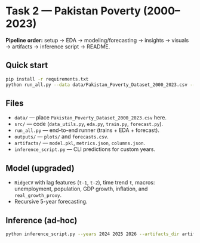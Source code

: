 
# Task 2 — Pakistan Poverty (2000–2023)

**Pipeline order:** setup → EDA → modeling/forecasting → insights → visuals → artifacts → inference script → README.

## Quick start
```bash
pip install -r requirements.txt
python run_all.py --data data/Pakistan_Poverty_Dataset_2000_2023.csv --forecast 5
```

## Files
- `data/` — place `Pakistan_Poverty_Dataset_2000_2023.csv` here.
- `src/` — code (`data_utils.py`, `eda.py`, `train.py`, `forecast.py`).
- `run_all.py` — end-to-end runner (trains + EDA + forecast).
- `outputs/` — `plots/` and `forecasts.csv`.
- `artifacts/` — `model.pkl`, `metrics.json`, `columns.json`.
- `inference_script.py` — CLI predictions for custom years.

## Model (upgraded)
- `RidgeCV` with lag features (`t-1`, `t-2`), time trend `t`, macros: unemployment, population, GDP growth, inflation, and `real_growth_proxy`.
- Recursive 5-year forecasting.

## Inference (ad‑hoc)
```bash
python inference_script.py --years 2024 2025 2026 --artifacts_dir artifacts
```
